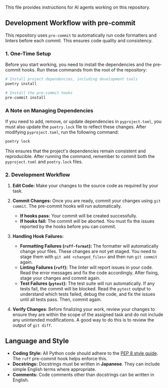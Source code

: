 This file provides instructions for AI agents working on this repository.

## Development Workflow with pre-commit

This repository uses `pre-commit` to automatically run code formatters and linters before each commit. This ensures code quality and consistency.

### 1. One-Time Setup

Before you start working, you need to install the dependencies and the pre-commit hooks. Run these commands from the root of the repository:

```bash
# Install project dependencies, including development tools
poetry install

# Install the pre-commit hooks
pre-commit install
```

### A Note on Managing Dependencies

If you need to add, remove, or update dependencies in `pyproject.toml`, you must also update the `poetry.lock` file to reflect these changes. After modifying `pyproject.toml`, run the following command:

```bash
poetry lock
```

This ensures that the project's dependencies remain consistent and reproducible. After running the command, remember to commit both the `pyproject.toml` and `poetry.lock` files.

### 2. Development Workflow

1.  **Edit Code:** Make your changes to the source code as required by your task.

2.  **Commit Changes:** Once you are ready, commit your changes using `git commit`. The pre-commit hooks will run automatically.

    *   **If hooks pass:** Your commit will be created successfully.
    *   **If hooks fail:** The commit will be aborted. You must fix the issues reported by the hooks before you can commit.

3.  **Handling Hook Failures:**
    *   **Formatting Failures (`ruff-format`):** The formatter will automatically change your files. These changes are not yet staged. You need to stage them with `git add <changed_files>` and then run `git commit` again.
    *   **Linting Failures (`ruff`):** The linter will report issues in your code. Read the error messages and fix the code accordingly. After fixing, stage your changes and commit again.
    *   **Test Failures (`pytest`):** The test suite will run automatically. If any tests fail, the commit will be blocked. Read the `pytest` output to understand which tests failed, debug the code, and fix the issues until all tests pass. Then, commit again.

4.  **Verify Changes**:
    Before finalizing your work, review your changes to ensure they are within the scope of the assigned task and do not include any unintended modifications. A good way to do this is to review the output of `git diff`.

## Language and Style

*   **Coding Style:** All Python code should adhere to the [PEP 8 style guide](https://peps.python.org/pep-0008/). The `ruff` pre-commit hook helps enforce this.
*   **Docstrings:** Docstrings must be written in **Japanese**. They can include simple English terms where appropriate.
*   **Comments:** Code comments other than docstrings can be written in English.
